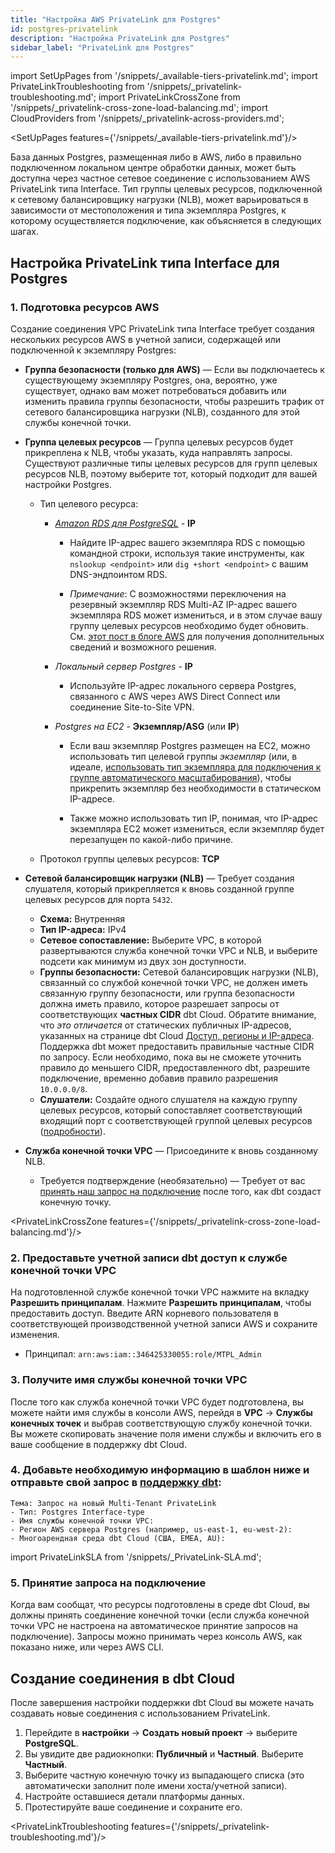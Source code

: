 ```yaml
---
title: "Настройка AWS PrivateLink для Postgres"
id: postgres-privatelink
description: "Настройка PrivateLink для Postgres"
sidebar_label: "PrivateLink для Postgres"
---
```

import SetUpPages from '/snippets/_available-tiers-privatelink.md';
import PrivateLinkTroubleshooting from '/snippets/_privatelink-troubleshooting.md';
import PrivateLinkCrossZone from '/snippets/_privatelink-cross-zone-load-balancing.md';
import CloudProviders from '/snippets/_privatelink-across-providers.md';

<SetUpPages features={'/snippets/_available-tiers-privatelink.md'}/>

База данных Postgres, размещенная либо в AWS, либо в правильно подключенном локальном центре обработки данных, может быть доступна через частное сетевое соединение с использованием AWS PrivateLink типа Interface. Тип группы целевых ресурсов, подключенной к сетевому балансировщику нагрузки (NLB), может варьироваться в зависимости от местоположения и типа экземпляра Postgres, к которому осуществляется подключение, как объясняется в следующих шагах.

<CloudProviders type='Postgres' />

## Настройка PrivateLink типа Interface для Postgres

### 1. Подготовка ресурсов AWS

Создание соединения VPC PrivateLink типа Interface требует создания нескольких ресурсов AWS в учетной записи, содержащей или подключенной к экземпляру Postgres:

- **Группа безопасности (только для AWS)** &mdash; Если вы подключаетесь к существующему экземпляру Postgres, она, вероятно, уже существует, однако вам может потребоваться добавить или изменить правила группы безопасности, чтобы разрешить трафик от сетевого балансировщика нагрузки (NLB), созданного для этой службы конечной точки.
- **Группа целевых ресурсов** &mdash; Группа целевых ресурсов будет прикреплена к NLB, чтобы указать, куда направлять запросы. Существуют различные типы целевых ресурсов для групп целевых ресурсов NLB, поэтому выберите тот, который подходит для вашей настройки Postgres.
    
    - Тип целевого ресурса:

        - _[Amazon RDS для PostgreSQL](https://aws.amazon.com/rds/postgresql/)_ -  **IP**

            - Найдите IP-адрес вашего экземпляра RDS с помощью командной строки, используя такие инструменты, как `nslookup <endpoint>` или `dig +short <endpoint>` с вашим DNS-эндпоинтом RDS.

            - _Примечание_: С возможностями переключения на резервный экземпляр RDS Multi-AZ IP-адрес вашего экземпляра RDS может измениться, и в этом случае вашу группу целевых ресурсов необходимо будет обновить. См. [этот пост в блоге AWS](https://aws.amazon.com/blogs/database/access-amazon-rds-across-vpcs-using-aws-privatelink-and-network-load-balancer/) для получения дополнительных сведений и возможного решения.

        - _Локальный сервер Postgres_ -  **IP**

            - Используйте IP-адрес локального сервера Postgres, связанного с AWS через AWS Direct Connect или соединение Site-to-Site VPN.

        - _Postgres на EC2_ - **Экземпляр/ASG** (или **IP**)

            - Если ваш экземпляр Postgres размещен на EC2, можно использовать тип целевой группы _экземпляр_ (или, в идеале, [использовать тип экземпляра для подключения к группе автоматического масштабирования](https://docs.aws.amazon.com/autoscaling/ec2/userguide/attach-load-balancer-asg.html)), чтобы прикрепить экземпляр без необходимости в статическом IP-адресе.

            - Также можно использовать тип IP, понимая, что IP-адрес экземпляра EC2 может измениться, если экземпляр будет перезапущен по какой-либо причине.

    - Протокол группы целевых ресурсов: **TCP** 

- **Сетевой балансировщик нагрузки (NLB)** &mdash; Требует создания слушателя, который прикрепляется к вновь созданной группе целевых ресурсов для порта `5432`.
    - **Схема:** Внутренняя
    - **Тип IP-адреса:** IPv4
    - **Сетевое сопоставление:** Выберите VPC, в которой развертываются служба конечной точки VPC и NLB, и выберите подсети как минимум из двух зон доступности.
    - **Группы безопасности:** Сетевой балансировщик нагрузки (NLB), связанный со службой конечной точки VPC, не должен иметь связанную группу безопасности, или группа безопасности должна иметь правило, которое разрешает запросы от соответствующих **частных CIDR** dbt Cloud. Обратите внимание, что _это отличается_ от статических публичных IP-адресов, указанных на странице dbt Cloud [Доступ, регионы и IP-адреса](https://docs.getdbt.com/docs/cloud/about-cloud/access-regions-ip-addresses). Поддержка dbt может предоставить правильные частные CIDR по запросу. Если необходимо, пока вы не сможете уточнить правило до меньшего CIDR, предоставленного dbt, разрешите подключение, временно добавив правило разрешения `10.0.0.0/8`.
    - **Слушатели:** Создайте одного слушателя на каждую группу целевых ресурсов, который сопоставляет соответствующий входящий порт с соответствующей группой целевых ресурсов ([подробности](https://docs.aws.amazon.com/elasticloadbalancing/latest/network/load-balancer-listeners.html)).
- **Служба конечной точки VPC** &mdash; Присоедините к вновь созданному NLB.
    - Требуется подтверждение (необязательно) &mdash; Требует от вас [принять наш запрос на подключение](https://docs.aws.amazon.com/vpc/latest/privatelink/configure-endpoint-service.html#accept-reject-connection-requests) после того, как dbt создаст конечную точку.

<PrivateLinkCrossZone features={'/snippets/_privatelink-cross-zone-load-balancing.md'}/>

### 2. Предоставьте учетной записи dbt доступ к службе конечной точки VPC

На подготовленной службе конечной точки VPC нажмите на вкладку **Разрешить принципалам**. Нажмите **Разрешить принципалам**, чтобы предоставить доступ. Введите ARN корневого пользователя в соответствующей производственной учетной записи AWS и сохраните изменения.

 - Принципал: `arn:aws:iam::346425330055:role/MTPL_Admin`

<Lightbox src="/img/docs/dbt-cloud/privatelink-allow-principals.png" width="70%" title="Введите ARN"/>

### 3. Получите имя службы конечной точки VPC

После того как служба конечной точки VPC будет подготовлена, вы можете найти имя службы в консоли AWS, перейдя в **VPC** → **Службы конечных точек** и выбрав соответствующую службу конечной точки. Вы можете скопировать значение поля имени службы и включить его в ваше сообщение в поддержку dbt Cloud.

<Lightbox src="/img/docs/dbt-cloud/privatelink-endpoint-service-name.png" width="70%" title="Получите значение поля имени службы"/>

### 4. Добавьте необходимую информацию в шаблон ниже и отправьте свой запрос в [поддержку dbt](https://docs.getdbt.com/community/resources/getting-help#dbt-cloud-support):
```
Тема: Запрос на новый Multi-Tenant PrivateLink
- Тип: Postgres Interface-type
- Имя службы конечной точки VPC:
- Регион AWS сервера Postgres (например, us-east-1, eu-west-2):
- Многоарендная среда dbt Cloud (США, EMEA, AU):
```

import PrivateLinkSLA from '/snippets/_PrivateLink-SLA.md';

<PrivateLinkSLA />

### 5. Принятие запроса на подключение

Когда вам сообщат, что ресурсы подготовлены в среде dbt Cloud, вы должны принять соединение конечной точки (если служба конечной точки VPC не настроена на автоматическое принятие запросов на подключение). Запросы можно принимать через консоль AWS, как показано ниже, или через AWS CLI.

<Lightbox src="/img/docs/dbt-cloud/cloud-configuring-dbt-cloud/accept-request.png" width="80%" title="Принять запрос на подключение" />

## Создание соединения в dbt Cloud

После завершения настройки поддержки dbt Cloud вы можете начать создавать новые соединения с использованием PrivateLink.

1. Перейдите в **настройки** → **Создать новый проект** → выберите **PostgreSQL**.
2. Вы увидите две радиокнопки: **Публичный** и **Частный**. Выберите **Частный**. 
3. Выберите частную конечную точку из выпадающего списка (это автоматически заполнит поле имени хоста/учетной записи).
4. Настройте оставшиеся детали платформы данных.
5. Протестируйте ваше соединение и сохраните его.

<PrivateLinkTroubleshooting features={'/snippets/_privatelink-troubleshooting.md'}/>